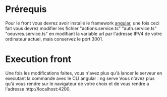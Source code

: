 # Prérequis

Pour le front vous devrez avoir installé le framework [angular](https://angular.io/guide/setup-local), une fois ceci fait vous devrez modifier les fichier "actions.service.ts" "auth.service.ts" "oeuvres.service.ts" en modifiant la variable url par l'adresse IPV4 de votre ordinateur actuel, mais conservez le port 3001.

# Execution front

Une fois les modifications faites, vous n'avez plus qu'à lancer le serveur en executant la commande avec le CLI angular : ng serve
Vous n'avez plus qu'à vous rendre sur le navigateur de votre choix et de vous rendre a l'adresse http://localhost:4200.
